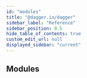 ```yaml
---
id: "modules"
title: "@dagger.io/dagger"
sidebar_label: "Reference"
sidebar_position: 0.5
hide_table_of_contents: true
custom_edit_url: null
displayed_sidebar: "current"
---
```


## Modules

